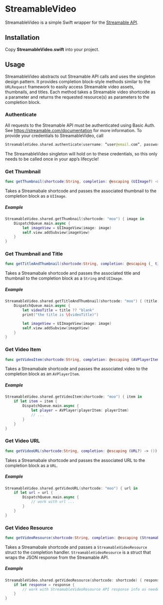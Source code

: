 # StreamableVideo
StreamableVideo is a simple Swift wrapper for the [Streamable API](https://streamable.com/documentation).

## Installation
Copy **StreamableVideo.swift** into your project.

## Usage
StreamableVideo abstracts out Streamable API calls and uses the singleton design pattern. It provides completion block-style methods similar to the `URLRequest` framework to easily access Streamable video assets, thumbnails, and titles. Each method takes a Streamable video shortcode as a parameter and returns the requested resource(s) as parameters to the completion block.

### Authenticate
All requests to the Streamable API must be authenticated using Basic Auth. See https://streamable.com/documentation for more information. To provide your credentials to StreamableVideo, call
```swift
StreamableVideo.shared.authenticate(username: “user@email.com”, password: “Pa$$word”)
```
The StreamableVideo singleton will hold on to these credentials, so this only needs to be called once in your app’s lifecycle!

### Get Thumbnail
```swift
func getThumbnail(shortcode:String, completion: @escaping (UIImage?) -> ())
```
Takes a Streamabale shortcode and passes the associated thumbnail to the completion block as a `UIImage`.

##### Example
```swift
StreamableVideo.shared.getThumbnail(shortcode: "moo") { image in
    DispatchQueue.main.async {
        let imageView = UIImageView(image: image)
        self.view.addSubview(imageView)
    }
}
```

### Get Thumbnail and Title
```swift
func getTitleAndThumbnail(shortcode:String, completion: @escaping (_ title:String?, _ thumbnail:UIImage?) -> ())
```
Takes a Streamabale shortcode and passes the associated title and thumbnail to the completion block as a `String` and `UIImage`.

##### Example
```swift
StreamableVideo.shared.getTitleAndThumbnail(shortcode: "moo") { (title, image) in
    DispatchQueue.main.async {
    	let videoTitle = title ?? "blank"
        print("the title is \(videoTitle)")

        let imageView = UIImageView(image: image)
        self.view.addSubview(imageView)
    }
}
```

### Get Video Item
```swift
func getVideoItem(shortcode:String, completion: @escaping (AVPlayerItem?) -> ())
```
Takes a Streamabale shortcode and passes the associated video to the completion block as an `AVPlayerItem`.

##### Example
```swift
StreamableVideo.shared.getVideoItem(shortcode: "moo") { item in
    if let item = item {
        DispatchQueue.main.async {
            let player = AVPlayer(playerItem: playerItem)
            // ...
        }
    }
}
```

### Get Video URL
```swift
func getVideoURL(shortcode:String, completion: @escaping (URL?) -> ())
```
Takes a Streamabale shortcode and passes the associated URL to the completion block as a `URL`.

##### Example
```swift
StreamableVideo.shared.getVideoURL(shortcode: "moo") { url in
    if let url = url {
        DispatchQueue.main.async {
            // work with url ...
        }
    }
}
```

### Get Video Resource
```swift
func getVideoResource(shortcode:String, completion: @escaping (StreamableVideoResource?) -> ())
```
Takes a Streamabale shortcode and passes a `StreamableVideoResource` struct to the completion handler.
`StreamableVideoResource` is a struct that wraps the JSON response from the Streamable API.

##### Example
```swift
StreamableVideo.shared.getVideoResource(shortcode: shortcode) { response in
    if let response = response {
    	// work with StreamableVideoResource API response info as needed ...
    }
}
```